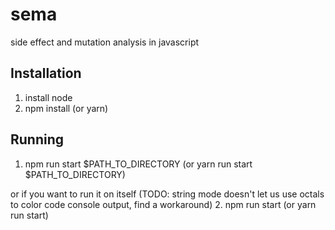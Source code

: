 # sema
side effect and mutation analysis in javascript

## Installation
1. install node 
2. npm install (or yarn)

## Running
1. npm run start $PATH_TO_DIRECTORY (or yarn run start $PATH_TO_DIRECTORY)

or if you want to run it on itself (TODO: string mode doesn't let us use octals to
color code console output, find a workaround)
2. npm run start (or yarn run start)
    